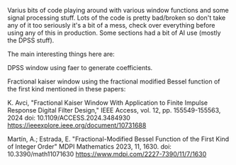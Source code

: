 Varius bits of code playing around with various window functions and some signal processing stuff.
Lots of the code is pretty bad/broken so don't take any of it too seriously it's a bit of a mess, check over everything before using any of this in production.
Some sections had a bit of AI use (mostly the DPSS stuff).

The main interesting things here are:

DPSS window using faer to generate coefficients.

Fractional kaiser window using the fractional modified Bessel function of the first kind mentioned in these papers:

K. Avci, "Fractional Kaiser Window With Application to Finite Impulse Response Digital Filter Design,"
IEEE Access, vol. 12, pp. 155549-155563, 2024
doi: 10.1109/ACCESS.2024.3484930
https://ieeexplore.ieee.org/document/10731688

Martín, A.; Estrada, E. "Fractional-Modified Bessel Function of the First Kind of Integer Order"
MDPI Mathematics 2023, 11, 1630.
doi: 10.3390/math11071630 
https://www.mdpi.com/2227-7390/11/7/1630
